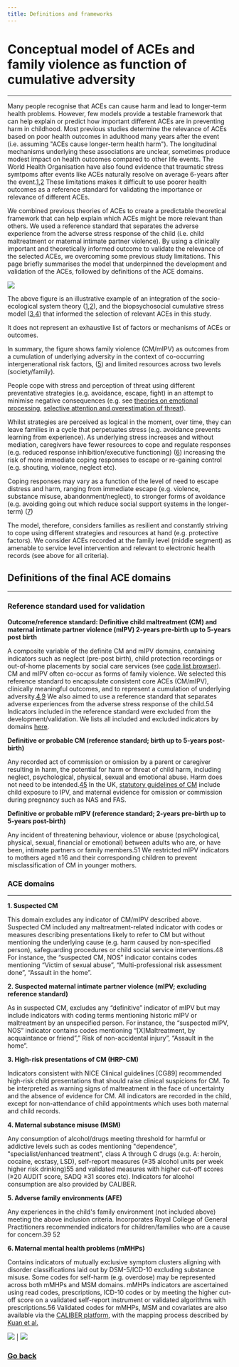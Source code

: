 ```yaml
---
title: Definitions and frameworks
---
```


# Conceptual model of ACEs and family violence as function of cumulative adversity
---------------------------------

Many people recognise that ACEs can cause harm and lead to longer-term health problems. However, few models provide a testable framework that can help explain or predict how important different ACEs are in preventing harm in childhood. Most previous studies determine the relevance of ACEs based on poor health outcomes in adulthood many years after the event (i.e. assuming "ACEs cause longer-term health harm"). The longitudinal mechanisms underlying these associations are unclear, sometimes produce modest impact on health outcomes compared to other life events. 
The World Health Organisation have also found evidence that traumatic stress symtpoms after events like ACEs naturally resolve on average 6-years after the event.[1](https://www.ncbi.nlm.nih.gov/pmc/articles/PMC5632781/),[2](https://jamanetwork.com/journals/jamapsychiatry/fullarticle/2595039) These limitations makes it difficult to use poorer health outcomes as a reference standard for validating the importance or relevance of different ACEs.

We combined previous theories of ACEs to create a predictable theoretical framework that can help explain which ACEs might be more relevant than others. We used a reference standard that separates the adverse experience from the adverse stress response of the child (i.e. child maltreatment or maternal intimate partner violence). By using a clinically important and theoretically informed outcome to validate the relevance of the selected ACEs, we overcoming some previous study limitations. 
This page briefly summarises the model that underpinned the development and validation of the ACEs, followed by definitions of the ACE domains.

![](https://raw.githubusercontent.com/shabeer-syed/ACEs/main/formulation%20lower%20res%201.png)

The above figure is an illustrative example of an integration of the socio-ecological system theory ([1](https://psycnet.apa.org/record/1992-98662-005),[2](https://pubmed.ncbi.nlm.nih.gov/7386966/)), and the biopsychosocial cumulative stress model ([3](https://pubmed.ncbi.nlm.nih.gov/22201156/),[4](https://psycnet.apa.org/record/1989-26231-001)) that informed the selection of relevant ACEs in this study.

It does not represent an exhaustive list of factors or mechanisms of ACEs or outcomes.

In summary, the figure shows family violence (CM/mIPV) as outcomes from a cumulation of underlying adversity in the context of co-occurring intergenerational risk factors, ([5](https://pubmed.ncbi.nlm.nih.gov/33689982/)) and limited resources across two levels (society/family).

People cope with stress and perception of threat using different preventative strategies (e.g. avoidance, escape, fight) in an attempt to minimise negative consequences (e.g. see [theories on emotional processing](https://psycnet.apa.org/record/1986-15090-001), [selective attention and overestimation of threat](https://pubmed.ncbi.nlm.nih.gov/10402694/)).

Whilst strategies are perceived as logical in the moment, over time, they can leave families in a cycle that perpetuates stress (e.g. avoidance prevents learning from experience). As underlying stress increases and without mediation, caregivers have fewer resources to cope and regulate responses (e.g. reduced response inhibition/executive functioning) ([6](https://pubmed.ncbi.nlm.nih.gov/12212647/)) increasing the risk of more immediate coping responses to escape or re-gaining control (e.g. shouting, violence, neglect etc).

Coping responses may vary as a function of the level of need to escape distress and harm, ranging from immediate escape (e.g. violence, substance misuse, abandonment/neglect), to stronger forms of avoidance (e.g. avoiding going out which reduce social support systems in the longer-term) ([7](https://link.springer.com/article/10.1023/B:JOBA.0000007455.08539.94)) 

The model, therefore, considers families as resilient and constantly striving to cope using different strategies and resources at hand (e.g. protective factors). We consider ACEs recorded at the family level (middle segment) as amenable to service level intervention and relevant to electronic health records (see above for all criteria).

## Definitions of the final ACE domains 
---------------------------------

### Reference standard used for validation

**Outcome/reference standard: Definitive child maltreatment (CM) and maternal intimate partner violence (mIPV) 2-years pre-birth up to 5-years post birth**

A composite variable of the definite CM and mIPV domains, containing indicators such as neglect (pre-post birth), child protection recordings or out-of-home placements by social care services (see [code list browser](https://acesinehrs.com/codelist)). CM and mIPV often co-occur as forms of family violence. We selected this reference standard to encapsulate consistent core ACEs (CM/mIPV), clinically meaningful outcomes, and to represent a cumulation of underlying adversity.[4](https://psycnet.apa.org/record/1989-26231-001),[9](https://www.science.org/doi/abs/10.1126/science.2704995) We also aimed to use a reference standard that separates adverse experiences from the adverse stress response of the child.54  Indicators included in the reference standard were excluded from the development/validation. We lists all included and excluded indicators by domains [here](https://acesinehrs.com/Indicators). 

**Definitive or probable CM (reference standard; birth up to 5-years post-birth)**

Any recorded act of commission or omission by a parent or caregiver resulting in harm, the potential for harm or threat of child harm, including neglect, psychological, physical, sexual and emotional abuse. Harm does not need to be intended.[45](https://www.thelancet.com/journals/lancet/article/PIIS0140-6736(08)61706-7/fulltext) In the UK, [statutory guidelines of CM](https://assets.publishing.service.gov.uk/government/uploads/system/uploads/attachment_data/file/942454/Working_together_to_safeguard_children_inter_agency_guidance.pdf) include child exposure to IPV, and maternal evidence for omission or commission during pregnancy such as NAS and FAS.

**Definitive or probable mIPV (reference standard; 2-years pre-birth up to 5-years post-birth)**

Any incident of threatening behaviour, violence or abuse (psychological, physical, sexual, financial or emotional) between adults who are, or have been, intimate partners or family members.51 We restricted mIPV indicators to mothers aged ≥16 and their corresponding children to prevent misclassification of CM in younger mothers.

### ACE domains
---------------------------------
**1. Suspected CM**

This domain excludes any indicator of CM/mIPV described above. Suspected CM included any maltreatment-related indicator with codes or measures describing presentations likely to refer to CM but without mentioning the underlying cause (e.g. harm caused by non-specified person), safeguarding procedures or child social service interventions.48 For instance, the “suspected CM, NOS” indicator contains codes mentioning “Victim of sexual abuse”, “Multi-professional risk assessment done”, “Assault in the home”.

**2. Suspected maternal intimate partner violence (mIPV; excluding reference standard)**

As in suspected CM, excludes any “definitive” indicator of mIPV but may include indicators with coding terms mentioning historic mIPV or maltreatment by an unspecified person. For instance, the “suspected mIPV, NOS” indicator contains codes mentioning “[X]Maltreatment, by acquaintance or friend”,” Risk of non-accidental injury”, “Assault in the home”. 

**3. High-risk presentations of CM (HRP-CM)**

Indicators consistent with NICE Clinical guidelines [CG89] recommended high-risk child presentations that should raise clinical suspicions for CM. To be interpreted as warning signs of maltreatment in the face of uncertainty and the absence of evidence for CM. All indicators are recorded in the child, except for non-attendance of child appointments which uses both maternal and child records.

**4. Maternal substance misuse (MSM)**

Any consumption of alcohol/drugs meeting threshold for harmful or addictive levels such as codes mentioning "dependence", "specialist/enhanced treatment", class A through C drugs (e.g. A: heroin, cocaine, ecstasy, LSD), self-report measures (≥35 alcohol units per week higher risk drinking)55 and validated measures with higher cut-off scores (≥20 AUDIT score, SADQ ≥31 scores etc). Indicators for alcohol consumption are also provided by CALIBER.

**5. Adverse family environments (AFE)**

Any experiences in the child's family environment (not included above) meeting the above inclusion criteria. Incorporates Royal College of General Practitioners recommended indicators for children/families who are a cause for concern.39 52 

**6. Maternal mental health problems (mMHPs)**

Contains indicators of mutually exclusive symptom clusters aligning with disorder classifications laid out by DSM-5/ICD-10 excluding substance misuse. Some codes for self-harm (e.g. overdose) may be represented across both mMHPs and MSM domains. mMHPs indicators are ascertained using read codes, prescriptions, ICD-10 codes or by meeting the higher cut-off score on a validated self-report instrument or validated algorithms with prescriptions.56
Validated codes for mMHPs, MSM and covariates are also available via the [CALIBER platform](https://portal.caliberresearch.org/), with the mapping process described by [Kuan et al.](https://www.thelancet.com/journals/landig/article/PIIS2589-7500(19)30012-3/fulltext)

[![](https://raw.githubusercontent.com/shabeer-syed/ACEs/main/home%20view%20indicators.png)](https://shabeer-syed.github.io/ACEs/Indicators) | [![](https://raw.githubusercontent.com/shabeer-syed/ACEs/main/code%20lists.png)](https://shabeer-syed.github.io/ACEs/codelist)

### [Go back](https://shabeer-syed.github.io/ACEs/)

<script src="http://code.jquery.com/jquery-1.4.2.min.js"></script> <script> var x = document.getElementsByClassName("site-footer-credits"); setTimeout(() => { x[0].remove(); }, 10); </script>